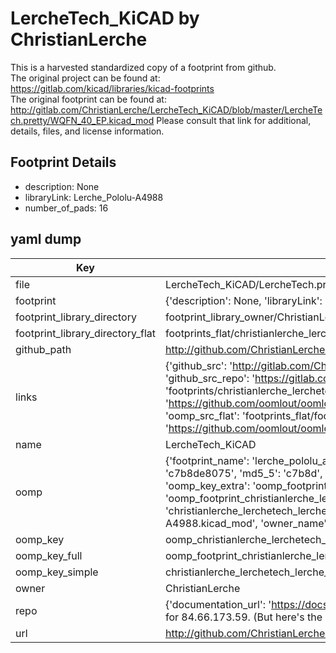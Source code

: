 # LercheTech_KiCAD by ChristianLerche  
This is a harvested standardized copy of a footprint from github.  
The original project can be found at:  
https://gitlab.com/kicad/libraries/kicad-footprints  
The original footprint can be found at:
http://gitlab.com/ChristianLerche/LercheTech_KiCAD/blob/master/LercheTech.pretty/WQFN_40_EP.kicad_mod
Please consult that link for additional, details, files, and license information.  
## Footprint Details
* description: None  
* libraryLink: Lerche_Pololu-A4988  
* number_of_pads: 16  
## yaml dump  
| Key | Value |  
| --- | --- |  
| file | LercheTech_KiCAD/LercheTech.pretty/Lerche_Pololu-A4988.kicad_mod |  
| footprint | {'description': None, 'libraryLink': 'Lerche_Pololu-A4988', 'number_of_pads': 16} |  
| footprint_library_directory | footprint_library_owner/ChristianLerche_LercheTech_KiCAD |  
| footprint_library_directory_flat | footprints_flat/christianlerche_lerchetech_lerche_pololu_a4988/working |  
| github_path | http://github.com/ChristianLerche/LercheTech_KiCAD/blob/master/LercheTech.pretty/Lerche_Pololu-A4988.kicad_mod |  
| links | {'github_src': 'http://gitlab.com/ChristianLerche/LercheTech_KiCAD/blob/master/LercheTech.pretty/WQFN_40_EP.kicad_mod', 'github_src_repo': 'https://gitlab.com/kicad/libraries/kicad-footprints', 'oomp_bot': 'footprints/christianlerche_lerchetech_lerche_pololu_a4988/working', 'oomp_bot_github': 'https://github.com/oomlout/oomlout_oomp_footprint_bot/tree/main/footprints/christianlerche_lerchetech_lerche_pololu_a4988/working', 'oomp_src_flat': 'footprints_flat/footprints_flat/christianlerche_lerchetech_lerche_pololu_a4988/working', 'oomp_src_flat_github': 'https://github.com/oomlout/oomlout_oomp_footprint_src/tree/main/footprints_flat/christianlerche_lerchetech_lerche_pololu_a4988/working'} |  
| name | LercheTech_KiCAD |  
| oomp | {'footprint_name': 'lerche_pololu_a4988', 'library_name': 'lerchetech', 'md5': 'c7b8de8075898c1b853dab9ec3c54b83', 'md5_10': 'c7b8de8075', 'md5_5': 'c7b8d', 'md5_6': 'c7b8de', 'oomp_key': 'oomp_christianlerche_lerchetech_lerche_pololu_a4988', 'oomp_key_extra': 'oomp_footprint_christianlerche_lerchetech_lerche_pololu_a4988', 'oomp_key_full': 'oomp_footprint_christianlerche_lerchetech_lerche_pololu_a4988_c7b8de', 'oomp_key_simple': 'christianlerche_lerchetech_lerche_pololu_a4988', 'original_filename': 'LercheTech_KiCAD/LercheTech.pretty/Lerche_Pololu-A4988.kicad_mod', 'owner_name': 'christianlerche'} |  
| oomp_key | oomp_christianlerche_lerchetech_lerche_pololu_a4988 |  
| oomp_key_full | oomp_footprint_christianlerche_lerchetech_lerche_pololu_a4988 |  
| oomp_key_simple | christianlerche_lerchetech_lerche_pololu_a4988 |  
| owner | ChristianLerche |  
| repo | {'documentation_url': 'https://docs.github.com/rest/overview/resources-in-the-rest-api#rate-limiting', 'message': "API rate limit exceeded for 84.66.173.59. (But here's the good news: Authenticated requests get a higher rate limit. Check out the documentation for more details.)"} |  
| url | http://github.com/ChristianLerche/LercheTech_KiCAD |  

